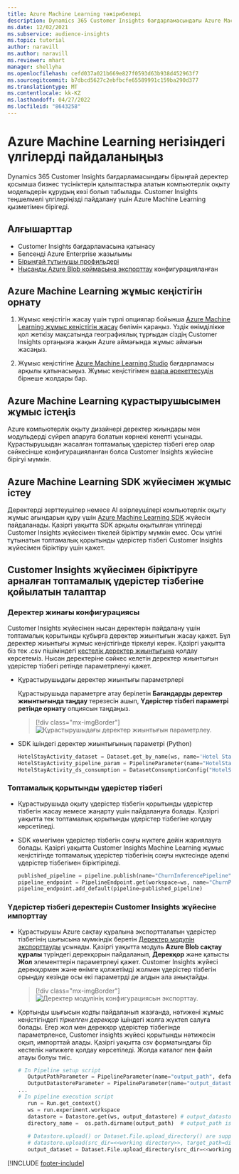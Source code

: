 ```yaml
---
title: Azure Machine Learning тәжірибелері
description: Dynamics 365 Customer Insights бағдарламасындағы Azure Machine Learning негізіндегі үлгілерді пайдаланыңыз.
ms.date: 12/02/2021
ms.subservice: audience-insights
ms.topic: tutorial
author: naravill
ms.author: naravill
ms.reviewer: mhart
manager: shellyha
ms.openlocfilehash: cefd037a021b669e827f0593d63b938d452963f7
ms.sourcegitcommit: b7dbcd5627c2ebfbcfe65589991c159ba290d377
ms.translationtype: MT
ms.contentlocale: kk-KZ
ms.lasthandoff: 04/27/2022
ms.locfileid: "8643258"
---
```

# <a name="use-azure-machine-learning-based-models"></a>Azure Machine Learning негізіндегі үлгілерді пайдаланыңыз

Dynamics 365 Customer Insights бағдарламасындағы бірыңғай деректер қосымша бизнес түсініктерін қалыптастыра алатын компьютерлік оқыту модельдерін құрудың көзі болып табылады. Customer Insights теңшелмелі үлгілеріңізді пайдалану үшін Azure Machine Learning қызметімен бірігеді.

## <a name="prerequisites"></a>Алғышарттар

- Customer Insights бағдарламасына қатынасу
- Белсенді Azure Enterprise жазылымы
- [Бірыңғай тұтынушы профильдері](data-unification.md)
- [Нысанды Azure Blob қоймасына экспорттау](export-azure-blob-storage.md) конфигурацияланған

## <a name="set-up-azure-machine-learning-workspace"></a>Azure Machine Learning жұмыс кеңістігін орнату

1. Жұмыс кеңістігін жасау үшін түрлі опциялар бойынша [Azure Machine Learning жұмыс кеңістігін жасау](/azure/machine-learning/concept-workspace#-create-a-workspace) бөлімін қараңыз. Үздік өнімділікке қол жеткізу мақсатында географиялық тұрғыдан сіздің Customer Insights ортаңызға жақын Azure аймағында жұмыс аймағын жасаңыз.

1. Жұмыс кеңістігіне [Azure Machine Learning Studio](https://ml.azure.com/) бағдарламасы арқылы қатынасыңыз. Жұмыс кеңістігімен [өзара әрекеттесудің](/azure/machine-learning/concept-workspace#tools-for-workspace-interaction) бірнеше жолдары бар.

## <a name="work-with-azure-machine-learning-designer"></a>Azure Machine Learning құрастырушысымен жұмыс істеңіз

Azure компьютерлік оқыту дизайнері деректер жиындары мен модульдерді сүйреп апаруға болатын көрнекі кенепті ұсынады. Құрастырушыдан жасалған топтамалық үдерістер тізбегі егер олар сәйкесінше конфигурацияланған болса Customer Insights жүйесіне бірігуі мүмкін. 
   
## <a name="working-with-azure-machine-learning-sdk"></a>Azure Machine Learning SDK жүйесімен жұмыс істеу

Деректерді зерттеушілер немесе AI әзірлеушілері компьютерлік оқыту жұмыс ағындарын құру үшін [Azure Machine Learning SDK](/python/api/overview/azure/ml/?preserve-view=true&view=azure-ml-py) жүйесін пайдаланады. Қазіргі уақытта SDK арқылы оқытылған үлгілерді Customer Insights жүйесімен тікелей біріктіру мүмкін емес. Осы үлгіні тұтынатын топтамалық қорытынды үдерістер тізбегі Customer Insights жүйесімен біріктіру үшін қажет.

## <a name="batch-pipeline-requirements-to-integrate-with-customer-insights"></a>Customer Insights жүйесімен біріктіруге арналған топтамалық үдерістер тізбегіне қойылатын талаптар

### <a name="dataset-configuration"></a>Деректер жинағы конфигурациясы

Customer Insights жүйесінен нысан деректерін пайдалану үшін топтамалық қорытынды құбырға деректер жиынтығын жасау қажет. Бұл деректер жиынтығы жұмыс кеңістігінде тіркелуі керек. Қазіргі уақытта біз тек .csv пішіміндегі [кестелік деректер жиынтығына](/azure/machine-learning/how-to-create-register-datasets#tabulardataset) қолдау көрсетеміз. Нысан деректеріне сәйкес келетін деректер жиынтығын үдерістер тізбегі ретінде параметрленуі қажет.
   
* Құрастырушыдағы деректер жиынтығы параметрлері
   
     Құрастырушыда параметрге атау берілетін **Бағандарды деректер жиынтығында таңдау** терезесін ашып, **Үдерістер тізбегі параметрі ретінде орнату** опциясын таңдаңыз.

     > [!div class="mx-imgBorder"]
     > ![Құрастырушыдағы деректер жиынтығын параметрлеу.](media/intelligence-designer-dataset-parameters.png "Құрастырушыдағы деректер жиынтығын параметрлеу")
   
* SDK ішіндегі деректер жиынтығының параметрі (Python)
   
   ```python
   HotelStayActivity_dataset = Dataset.get_by_name(ws, name='Hotel Stay Activity Data')
   HotelStayActivity_pipeline_param = PipelineParameter(name="HotelStayActivity_pipeline_param", default_value=HotelStayActivity_dataset)
   HotelStayActivity_ds_consumption = DatasetConsumptionConfig("HotelStayActivity_dataset", HotelStayActivity_pipeline_param)
   ```

### <a name="batch-inference-pipeline"></a>Топтамалық қорытынды үдерістер тізбегі
  
* Құрастырушыда оқыту үдерістер тізбегін қорытынды үдерістер тізбегін жасау немесе жаңарту үшін пайдалануға болады. Қазіргі уақытта тек топтамалық қорытынды үдерістер тізбегіне қолдау көрсетіледі.

* SDK көмегімен үдерістер тізбегін соңғы нүктеге дейін жариялауға болады. Қазіргі уақытта Customer Insights Machine Learning жұмыс кеңістігінде топтамалық үдерістер тізбегінің соңғы нүктесінде әдепкі үдерістер тізбегімен біріктіріледі.
   
   ```python
   published_pipeline = pipeline.publish(name="ChurnInferencePipeline", description="Published Churn Inference pipeline")
   pipeline_endpoint = PipelineEndpoint.get(workspace=ws, name="ChurnPipelineEndpoint") 
   pipeline_endpoint.add_default(pipeline=published_pipeline)
   ```

### <a name="import-pipeline-data-into-customer-insights"></a>Үдерістер тізбегі деректерін Customer Insights жүйесіне импорттау

* Құрастырушы Azure сақтау құралына экспортталатын үдерістер тізбегінің шығысына мүмкіндік беретін [Деректер модулін экспорттауды](/azure/machine-learning/algorithm-module-reference/export-data) ұсынады. Қазіргі уақытта модуль **Azure Blob сақтау құралы** түріндегі дерекқорын пайдаланып, **Дерекқор** және қатысты **Жол** элементтерін параметрлеуі қажет. Customer Insights жүйесі дерекқормен және өнімге қолжетімді жолмен үдерістер тізбегін орындау кезінде осы екі параметрді де алдын ала анықтайды.
   > [!div class="mx-imgBorder"]
   > ![Деректер модулінің конфигурациясын экспорттау.](media/intelligence-designer-importdata.png "Деректер модулінің конфигурациясын экспорттау")
   
* Қортынды шығысын кодты пайдаланып жазғанда, нәтижені жұмыс кеңістігіндегі *тіркелген дерекқор* ішіндегі жолға жүктеп салуға болады. Егер жол мен дерекқор үдерістер тізбегінде параметрленсе, Customer insights жүйесі қорытынды нәтижесін оқып, импорттай алады. Қазіргі уақытта csv форматындағы бір кестелік нәтижеге қолдау көрсетіледі. Жолда каталог пен файл атауы болуы тиіс.

   ```python
   # In Pipeline setup script
      OutputPathParameter = PipelineParameter(name="output_path", default_value="HotelChurnOutput/HotelChurnOutput.csv")
      OutputDatastoreParameter = PipelineParameter(name="output_datastore", default_value="workspaceblobstore")
   ...
   # In pipeline execution script
      run = Run.get_context()
      ws = run.experiment.workspace
      datastore = Datastore.get(ws, output_datastore) # output_datastore is parameterized
      directory_name =  os.path.dirname(output_path)  # output_path is parameterized.
      
      # Datastore.upload() or Dataset.File.upload_directory() are supported methods to uplaod the data
      # datastore.upload(src_dir=<<working directory>>, target_path=directory_name, overwrite=False, show_progress=True)
      output_dataset = Dataset.File.upload_directory(src_dir=<<working directory>>, target = (datastore, directory_name)) # Remove trailing "/" from directory_name
   ```


[!INCLUDE [footer-include](includes/footer-banner.md)]